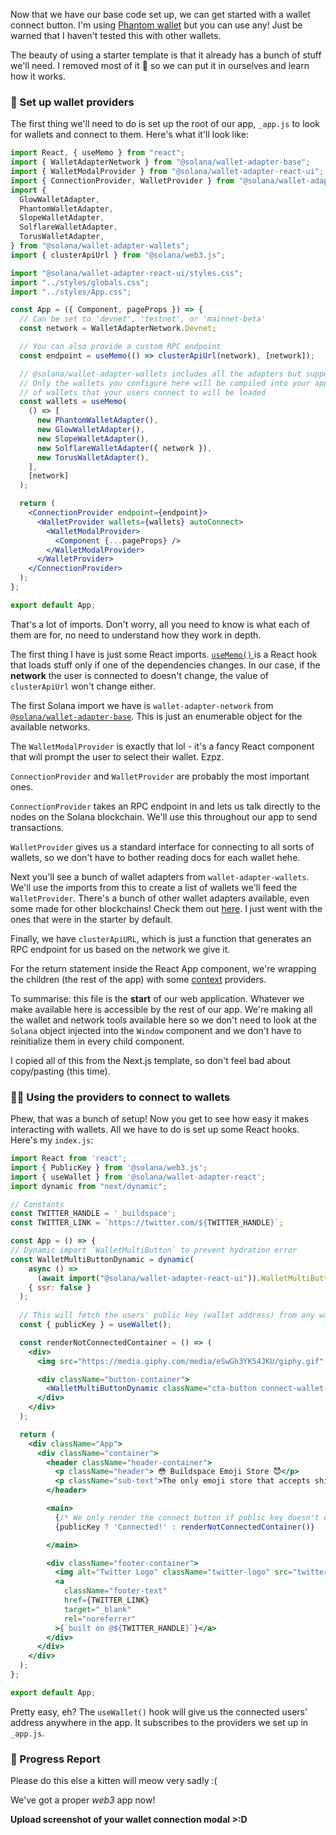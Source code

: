 Now that we have our base code set up, we can get started with a wallet connect button. I'm using [Phantom wallet](https://phantom.app/) but you can use any! Just be warned that I haven't tested this with other wallets.

The beauty of using a starter template is that it already has a bunch of stuff we'll need. I removed most of it 🙈 so we can put it in ourselves and learn how it works.

### 🤖 Set up wallet providers
The first thing we'll need to do is set up the root of our app, `_app.js` to look for wallets and connect to them. Here's what it'll look like:
```jsx 
import React, { useMemo } from "react";
import { WalletAdapterNetwork } from "@solana/wallet-adapter-base";
import { WalletModalProvider } from "@solana/wallet-adapter-react-ui";
import { ConnectionProvider, WalletProvider } from "@solana/wallet-adapter-react";
import {
  GlowWalletAdapter,
  PhantomWalletAdapter,
  SlopeWalletAdapter,
  SolflareWalletAdapter,
  TorusWalletAdapter,
} from "@solana/wallet-adapter-wallets";
import { clusterApiUrl } from "@solana/web3.js";

import "@solana/wallet-adapter-react-ui/styles.css";
import "../styles/globals.css";
import "../styles/App.css";

const App = ({ Component, pageProps }) => {
  // Can be set to 'devnet', 'testnet', or 'mainnet-beta'
  const network = WalletAdapterNetwork.Devnet;

  // You can also provide a custom RPC endpoint
  const endpoint = useMemo(() => clusterApiUrl(network), [network]);

  // @solana/wallet-adapter-wallets includes all the adapters but supports tree shaking and lazy loading --
  // Only the wallets you configure here will be compiled into your application, and only the dependencies
  // of wallets that your users connect to will be loaded
  const wallets = useMemo(
    () => [
      new PhantomWalletAdapter(),
      new GlowWalletAdapter(),
      new SlopeWalletAdapter(),
      new SolflareWalletAdapter({ network }),
      new TorusWalletAdapter(),
    ],
    [network]
  );

  return (
    <ConnectionProvider endpoint={endpoint}>
      <WalletProvider wallets={wallets} autoConnect>
        <WalletModalProvider>
          <Component {...pageProps} />
        </WalletModalProvider>
      </WalletProvider>
    </ConnectionProvider>
  );
};

export default App;

```

That's a lot of imports. Don't worry, all you need to know is what each of them are for, no need to understand how they work in depth.

The first thing I have is just some React imports. [`useMemo()` ](https://reactjs.org/docs/hooks-reference.html#usememo) is a React hook that loads stuff only if one of the dependencies changes. In our case, if the **network** the user is connected to doesn't change, the value of `clusterApiUrl` won't change either. 

The first Solana import we have is `wallet-adapter-network` from [`@solana/wallet-adapter-base`](https://github.com/solana-labs/wallet-adapter/tree/master/packages/core/base). This is just an enumerable object for the available networks.

The `WalletModalProvider` is exactly that lol - it's a fancy React component that will prompt the user to select their wallet. Ezpz.

`ConnectionProvider` and `WalletProvider` are probably the most important ones. 

`ConnectionProvider` takes an RPC endpoint in and lets us talk directly to the nodes on the Solana blockchain. We'll use this throughout our app to send transactions. 

`WalletProvider` gives us a standard interface for connecting to all sorts of wallets, so we don't have to bother reading docs for each wallet hehe.

Next you'll see a bunch of wallet adapters from `wallet-adapter-wallets`. We'll use the imports from this to create a list of wallets we'll feed the `WalletProvider`. There's a bunch of other wallet adapters available, even some made for other blockchains! Check them out [here](https://github.com/solana-labs/wallet-adapter/#wallets). I just went with the ones that were in the starter by default.

Finally, we have `clusterApiURL`, which is just a function that generates an RPC endpoint for us based on the network we give it.

For the return statement inside the React App component, we're wrapping the children (the rest of the app) with some [context](https://reactjs.org/docs/context.html#contextprovider) providers. 

To summarise: this file is the **start** of our web application. Whatever we make available here is accessible by the rest of our app. We're making all the wallet and network tools available here so we don't need to look at the `Solana` object injected into the `Window` component and we don't have to reinitialize them in every child component.

I copied all of this from the Next.js template, so don't feel bad about copy/pasting (this time).

### 🧞‍♂️ Using the providers to connect to wallets
Phew, that was a bunch of setup! Now you get to see how easy it makes interacting with wallets. All we have to do is set up some React hooks. Here's my `index.js`:
```jsx
import React from 'react';
import { PublicKey } from '@solana/web3.js';
import { useWallet } from '@solana/wallet-adapter-react';
import dynamic from "next/dynamic";

// Constants
const TWITTER_HANDLE = '_buildspace';
const TWITTER_LINK = `https://twitter.com/${TWITTER_HANDLE}`;

const App = () => {
// Dynamic import `WalletMultiButton` to prevent hydration error
const WalletMultiButtonDynamic = dynamic(
    async () =>
      (await import("@solana/wallet-adapter-react-ui")).WalletMultiButton,
    { ssr: false }
  );
  
  // This will fetch the users' public key (wallet address) from any wallet we support
  const { publicKey } = useWallet();

  const renderNotConnectedContainer = () => (
    <div>
      <img src="https://media.giphy.com/media/eSwGh3YK54JKU/giphy.gif" alt="emoji" />

      <div className="button-container">
        <WalletMultiButtonDynamic className="cta-button connect-wallet-button" />
      </div>    
    </div>
  );

  return (
    <div className="App">
      <div className="container">
        <header className="header-container">
          <p className="header"> 😳 Buildspace Emoji Store 😈</p>
          <p className="sub-text">The only emoji store that accepts shitcoins</p>
        </header>

        <main>
          {/* We only render the connect button if public key doesn't exist */}
          {publicKey ? 'Connected!' : renderNotConnectedContainer()}

        </main>

        <div className="footer-container">
          <img alt="Twitter Logo" className="twitter-logo" src="twitter-logo.svg" />
          <a
            className="footer-text"
            href={TWITTER_LINK}
            target="_blank"
            rel="noreferrer"
          >{`built on @${TWITTER_HANDLE}`}</a>
        </div>
      </div>
    </div>
  );
};

export default App;
```

Pretty easy, eh? The `useWallet()` hook will give us the connected users' address anywhere in the app. It subscribes to the providers we set up in `_app.js`. 


### 🚨 Progress Report
Please do this else a kitten will meow very sadly :(

We've got a proper *web3* app now! 

**Upload screenshot of your wallet connection modal >:D**
